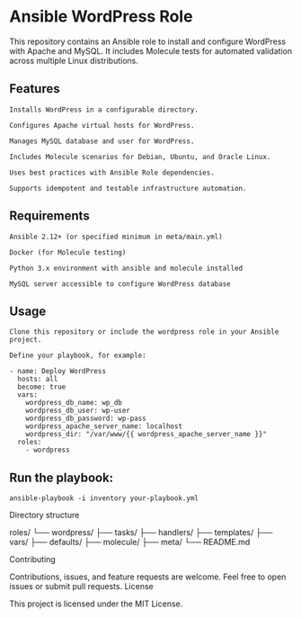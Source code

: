 # Ansible WordPress Role

This repository contains an Ansible role to install and configure WordPress with Apache and MySQL. It includes Molecule tests for automated validation across multiple Linux distributions.
## Features

    Installs WordPress in a configurable directory.

    Configures Apache virtual hosts for WordPress.

    Manages MySQL database and user for WordPress.

    Includes Molecule scenarios for Debian, Ubuntu, and Oracle Linux.

    Uses best practices with Ansible Role dependencies.

    Supports idempotent and testable infrastructure automation.

## Requirements

    Ansible 2.12+ (or specified minimum in meta/main.yml)

    Docker (for Molecule testing)

    Python 3.x environment with ansible and molecule installed

    MySQL server accessible to configure WordPress database

## Usage

    Clone this repository or include the wordpress role in your Ansible project.

    Define your playbook, for example:
```
- name: Deploy WordPress
  hosts: all
  become: true
  vars:
    wordpress_db_name: wp_db
    wordpress_db_user: wp-user
    wordpress_db_password: wp-pass
    wordpress_apache_server_name: localhost
    wordpress_dir: "/var/www/{{ wordpress_apache_server_name }}"
  roles:
    - wordpress
```
## Run the playbook:
```
ansible-playbook -i inventory your-playbook.yml
```
Directory structure

roles/
└── wordpress/
    ├── tasks/
    ├── handlers/
    ├── templates/
    ├── vars/
    ├── defaults/
    ├── molecule/
    ├── meta/
    └── README.md

Contributing

Contributions, issues, and feature requests are welcome. Feel free to open issues or submit pull requests.
License

This project is licensed under the MIT License.
